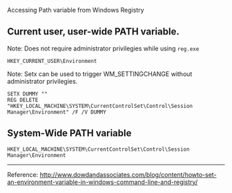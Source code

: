 Accessing Path variable from Windows Registry    

## Current user, user-wide PATH variable.  
Note: Does not require administrator privilegies while using `reg.exe`  

```
HKEY_CURRENT_USER\Environment
```

Note: Setx can be used to trigger WM_SETTINGCHANGE without administrator privilegies.
```
SETX DUMMY ""
REG DELETE "HKEY_LOCAL_MACHINE\SYSTEM\CurrentControlSet\Control\Session Manager\Environment" /F /V DUMMY
```

## System-Wide PATH variable  
```
HKEY_LOCAL_MACHINE\SYSTEM\CurrentControlSet\Control\Session Manager\Environment
```

---
Reference:
http://www.dowdandassociates.com/blog/content/howto-set-an-environment-variable-in-windows-command-line-and-registry/
